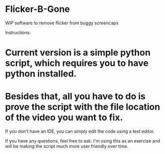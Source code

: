 # Flicker-B-Gone
WIP software to remove flicker from buggy screencaps

Instructions:
# Current version is a simple python script, which requires you to have python installed.
# Besides that, all you have to do is prove the script with the file location of the video you want to fix.
  If you don't have an IDE, you can simply edit the code using a text editor.
  
If you have any questions, feel free to ask. I'm using this as an exercise and will be making the script much more user friendly over time.
